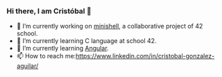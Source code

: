 ### Hi there, I am Cristóbal 👋

<!--
**crigonza/crigonza** is a ✨ _special_ ✨ repository because its `README.md` (this file) appears on your GitHub profile.

Here are some ideas to get you started:

- 🔭 I’m currently working on ...
- 🌱 I’m currently learning ...
- 👯 I’m looking to collaborate on ...
- 🤔 I’m looking for help with ...
- 💬 Ask me about ...
- 📫 How to reach me: ...
- 😄 Pronouns: ...
- ⚡ Fun fact: ...
-->
- 🔭 I’m currently working on [minishell](https://github.com/crigonza/minishell), a collaborative project of 42 school.
- 🌱 I’m currently learning C language at school 42.
- 🌱 I’m currently learning [Angular](https://angular.io/).
- 📫 How to reach me:https://www.linkedin.com/in/cristobal-gonzalez-aguilar/
